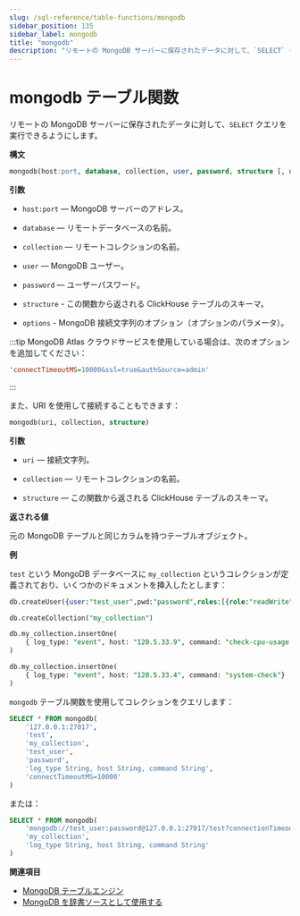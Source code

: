 ```yaml
---
slug: /sql-reference/table-functions/mongodb
sidebar_position: 135
sidebar_label: mongodb
title: "mongodb"
description: "リモートの MongoDB サーバーに保存されたデータに対して、`SELECT` クエリを実行できるようにします。"
---
```



# mongodb テーブル関数

リモートの MongoDB サーバーに保存されたデータに対して、`SELECT` クエリを実行できるようにします。

**構文**

``` sql
mongodb(host:port, database, collection, user, password, structure [, options])
```

**引数**

- `host:port` — MongoDB サーバーのアドレス。

- `database` — リモートデータベースの名前。

- `collection` — リモートコレクションの名前。

- `user` — MongoDB ユーザー。

- `password` — ユーザーパスワード。

- `structure` - この関数から返される ClickHouse テーブルのスキーマ。

- `options` - MongoDB 接続文字列のオプション（オプションのパラメータ）。

:::tip
MongoDB Atlas クラウドサービスを使用している場合は、次のオプションを追加してください：

```ini
'connectTimeoutMS=10000&ssl=true&authSource=admin'
```

:::

また、URI を使用して接続することもできます：
``` sql
mongodb(uri, collection, structure)
```
**引数**

- `uri` — 接続文字列。

- `collection` — リモートコレクションの名前。

- `structure` — この関数から返される ClickHouse テーブルのスキーマ。

**返される値**

元の MongoDB テーブルと同じカラムを持つテーブルオブジェクト。

**例**

`test` という MongoDB データベースに `my_collection` というコレクションが定義されており、いくつかのドキュメントを挿入したとします：

```sql
db.createUser({user:"test_user",pwd:"password",roles:[{role:"readWrite",db:"test"}]})

db.createCollection("my_collection")

db.my_collection.insertOne(
    { log_type: "event", host: "120.5.33.9", command: "check-cpu-usage -w 75 -c 90" }
)

db.my_collection.insertOne(
    { log_type: "event", host: "120.5.33.4", command: "system-check"}
)
```

`mongodb` テーブル関数を使用してコレクションをクエリします：

```sql
SELECT * FROM mongodb(
    '127.0.0.1:27017',
    'test',
    'my_collection',
    'test_user',
    'password',
    'log_type String, host String, command String',
    'connectTimeoutMS=10000'
)
```

または：

```sql
SELECT * FROM mongodb(
    'mongodb://test_user:password@127.0.0.1:27017/test?connectionTimeoutMS=10000',
    'my_collection',
    'log_type String, host String, command String'
)
```

**関連項目**

- [MongoDB テーブルエンジン](engines/table-engines/integrations/mongodb.md)
- [MongoDB を辞書ソースとして使用する](sql-reference/dictionaries/index.md#mongodb)
